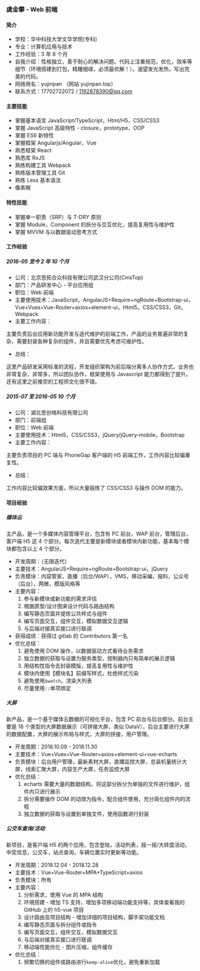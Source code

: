 ### 虞金攀 - Web 前端

#### 简介

- 学校：华中科技大学文华学院(专科)
- 专业：计算机应用与技术
- 工作经验：3 年 8 个月
- 自我介绍：性格独立，善于耐心的解决问题。代码上注重规范，优化，效率等细节（环境搭建到打包，精雕细琢，必须最优解！）。渴望发光发热，写出完美的代码。
- 网络用名：yujinpan （网站 yujinpan.top）
- 联系方式：17702722072 / 1192878390@qq.com

#### 主要技能

- 掌握基本语言 JavaScript/TypeScript，Html/H5，CSS/CSS3
- 掌握 JavaScript 高级特性 - closure，prototype，OOP
- 掌握 ES6 新特性
- 掌握框架 Angularjs/Angular，Vue
- 熟悉框架 React
- 熟悉库 RxJS
- 熟练构建工具 Webpack
- 熟练版本管理工具 Git
- 熟练 Less 基本语法
- 像素眼

#### 特性技能

- 掌握单一职责（SRP）与 T-DRY 原则
- 掌握 Module，Component 的拆分与交互优化，提高复用性与维护性
- 掌握 MVVM 与以数据驱动思考方式

#### 工作经验

##### 2016-05 至今 2 年 10 个月

- 公司：北京思拓合众科技有限公司武汉分公司(CmsTop)
- 部门：产品研发中心 - 平台应用组
- 职位：Web 前端
- 主要使用技术：JavaScript，AngularJS+Require+ngRoute+Bootstrap-ui，Vue+Vuex+Vue-Router+axios+element-ui，Html5，CSS/CSS3，Git，Webpack
- 主要工作内容：

主要负责后台应用新功能开发与迭代维护的前端工作，产品的业务普遍非常的复杂，需要封装各种复杂的组件，并且需要优先考虑可维护性。

- 总结：

这里产品研发采用标准的流程，开发组织架构为前后端分离多人协作方式，业务也非常复杂，非常多，所以团队协作，框架使用与 Javascript 能力都得到了提升。还有这里之前推崇的工程师文化很不错。

##### 2015-07 至 2016-05 10 个月

- 公司：湖北思创格科技有限公司
- 部门：前端组
- 职位：Web 前端
- 主要使用技术：Html5，CSS/CSS3，jQuery/jQuery-mobile，Bootstrap
- 主要工作内容：

主要负责项目的 PC 端与 PhoneGap 客户端的 H5 前端工作，工作内容比较偏重复性。

- 总结：

工作内容比较偏效果方面，所以大量锻炼了 CSS/CSS3 与操作 DOM 的能力。

#### 项目经验

##### 媒体云

主产品，是一个多媒体内容管理平台，包含有 PC 前台，WAP 前台，管理后台，客户端 H5 这 4 个部分。每次迭代主要是新模块或者模块内新功能，基本每个模块都包含以上 4 个部分。

- 开发周期：（无限迭代）
- 主要技术：AngularJS+Require+ngRoute+Bootstrap-ui，jQuery
- 负责模块：内容管家，直播（后台/WAP），VMS，移动采编，报料，公众号（后台），两微，模版风格等
- 主要内容：
  1. 参与新模块或新功能的需求评估
  2. 根据原型/设计图来设计代码与路由结构
  3. 编写静态页面并提炼公共样式与组件
  4. 编写页面交互，组件交互，模拟数据交互逻辑
  5. 与后端对接真实接口进行联调
- 获得成绩：获得过 gitlab 的 Contributors 第一名
- 优化总结：
  1. 避免使用 DOM 操作，以数据驱动方式看待业务需求
  2. 独立数据的获取与设置为服务类型，控制器内只有简单的展示逻辑
  3. 用结构性指令去封装模版，提高复用性与维护性
  4. 模块内使用【模块名】前缀写样式，杜绝样式污染
  5. 避免使用`$watch`，渲染大列表
  6. 尽量使用`::`单项绑定

##### 大屏

新产品，是一个基于媒体云数据的可视化平台，包含 PC 前台与后台部分。前台主要是 18 个类型的大屏数据展示（可拼接大屏，类似 DataV），后台主要进行大屏的数据配置，大屏的展示布局与样式，大屏的拼接，用户管理。

- 开发周期：2018.10.09 - 2018.11.30
- 主要技术：Vue+Vuex+Vue-Router+axios+element-ui+vue-echarts
- 负责模块：后台用户管理，最新素材大屏，直播监控大屏，总装机量统计大屏，线索汇聚大屏，内容生产大屏，任务监控大屏
- 优化总结：
  1. echarts 需要大量的数据结构，将这部分拆分为单独的文件进行维护，组件内只进行展示
  2. 拆分需要操作 DOM 的动效为指令，配合组件使用，充分简化组件内的流程
  3. 独立数据的获取与设置到单独文件，使用函数进行封装

##### 公交车查询/活动

新项目，是客户端 H5 的两个应用，包含登陆，活动列表，摇一摇/大转盘活动，中奖信息，公交车，站点查询，车辆位置实时更新等功能。

- 开发周期：2018.12.04 - 2018.12.28
- 主要技术：Vue+Vue-Router+MPA+TypeScript+axios
- 负责模块：所有
- 主要内容：
  1. 分析需求，使用 Vue 的 MPA 结构
  2. 环境搭建 - 增加 TS 支持，增加多项移动端功能支持等，具体查看我的 GitHub 上的 h5-vue 项目
  3. 设计路由及项目结构 - 增加详细的项目结构，脚手架功能文档
  4. 编写静态页面与拆分组件或指令
  5. 编写页面交互，组件交互，模拟数据交互
  6. 与后端对接真实接口进行联调
  7. 移动端性能优化 - 图片压缩，组件缓存
- 优化总结：
  1. 频繁切换的组件或路由进行`keep-alive`优化，避免重新加载

